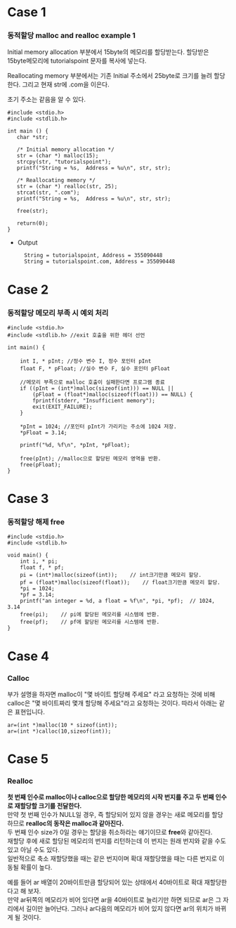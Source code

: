 # Case 1 
### 동적할당 malloc and realloc example 1 

Initial memory allocation 부분에서 15byte의 메모리를 할당받는다.
할당받은 15byte메모리에 tutorialspoint 문자를 복사에 넣는다.

Reallocating memory 부분에서는 기존 Initial 주소에서 25byte로 크기를 늘려 할당한다.
그리고 현재 str에 .com을 이은다.

초기 주소는 같음을 알 수 있다.

    #include <stdio.h>
    #include <stdlib.h>

    int main () {
       char *str;

       /* Initial memory allocation */
       str = (char *) malloc(15);
       strcpy(str, "tutorialspoint");
       printf("String = %s,  Address = %u\n", str, str);

       /* Reallocating memory */
       str = (char *) realloc(str, 25);
       strcat(str, ".com");
       printf("String = %s,  Address = %u\n", str, str);

       free(str);

       return(0);
    }
    
* Output

        String = tutorialspoint, Address = 355090448
        String = tutorialspoint.com, Address = 355090448
        
# Case 2
### 동적할당 메모리 부족 시 예외 처리

    #include <stdio.h>
    #include <stdlib.h> //exit 호출을 위한 헤더 선언

    int main() {

        int I, * pInt; //정수 변수 I, 정수 포인터 pInt
        float F, * pFloat; //실수 변수 F, 실수 포인터 pFloat

        //메모리 부족으로 malloc 호출이 실패한다면 프로그램 종료 
        if ((pInt = (int*)malloc(sizeof(int))) == NULL ||
            (pFloat = (float*)malloc(sizeof(float))) == NULL) {
            fprintf(stderr, "Insufficient memory");
            exit(EXIT_FAILURE);
        }

        *pInt = 1024; //포인터 pInt가 가리키는 주소에 1024 저장. 
        *pFloat = 3.14;

        printf("%d, %f\n", *pInt, *pFloat);

        free(pInt); //malloc으로 할당된 메모리 영역을 반환. 
        free(pFloat);
    }

# Case 3
### 동적할당 해제 free

    #include <stdio.h>
    #include <stdlib.h>

    void main() {
        int i, * pi;
        float f, * pf;
        pi = (int*)malloc(sizeof(int));    // int크기만큼 메모리 할당.
        pf = (float*)malloc(sizeof(float));    // float크기만큼 메모리 할당.
        *pi = 1024;	
        *pf = 3.14;
        printf("an integer = %d, a float = %f\n", *pi, *pf);  // 1024, 3.14
        free(pi);    // pi에 할당된 메모리를 시스템에 반환.
        free(pf);    // pf에 할당된 메모리를 시스템에 반환.
    }
    
# Case 4
### Calloc

부가 설명을 하자면 malloc이 "몇 바이트 할당해 주세요" 라고 요청하는 것에 비해 calloc은 "몇 바이트짜리 몇개 할당해 주세요"라고 요청하는 것이다. 따라서 아래는 같은 표현입니다.

    ar=(int *)malloc(10 * sizeof(int));
    ar=(int *)calloc(10,sizeof(int));
    


# Case 5
### Realloc
**첫 번째 인수로 malloc이나 calloc으로 할당한 메모리의 시작 번지를 주고 두 번째 인수로 재할당할 크기를 전달한다.**    
만약 첫 번째 인수가 NULL일 경우, 즉 할당되어 있지 않을 경우는 새로 메모리를 할당하므로 **realloc의 동작은 malloc과 같아진다.**     
두 번째 인수 size가 0일 경우는 할당을 취소하라는 얘기이므로 **free**와 같아진다.    
재할당 후에 새로 할당된 메모리의 번지를 리턴하는데 이 번지는 원래 번지와 같을 수도 있고 아닐 수도 있다.   
일반적으로 축소 재할당했을 때는 같은 번지이며 확대 재할당했을 때는 다른 번지로 이동될 확률이 높다.

예를 들어 ar 배열이 20바이트만큼 할당되어 있는 상태에서 40바이트로 확대 재할당한다고 해 보자.  
만약 ar뒤쪽의 메모리가 비어 있다면 ar을 40바이트로 늘리기만 하면 되므로 ar은 그 자리에서 길이만 늘어난다. 그러나 ar다음의 메모리가 비어 있지 않다면 ar의 위치가 바뀌게 될 것이다.
